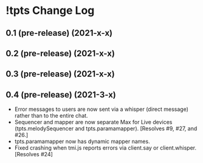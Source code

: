 # !tpts Change Log

## 0.1 (pre-release) (2021-x-x)

## 0.2 (pre-release) (2021-x-x)

## 0.3 (pre-release) (2021-x-x)

## 0.4 (pre-release) (2021-3-x)
- Error messages to users are now sent via a whisper (direct message) rather than to the entire chat.
- Sequencer and mapper are now separate Max for Live devices (tpts.melodySequencer and tpts.paramamapper). [Resolves #9, #27, and #26.]
- tpts.paramamapper now has dynamic mapper names.
- Fixed crashing when tmi.js reports errors via client.say or client.whisper. [Resolves #24]